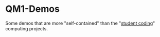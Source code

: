 # QM1-Demos

Some demos that are more "self-contained" than the "[student coding](https://github.com/sspickle/qm-computing-projects)" computing projects.




